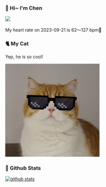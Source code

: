 ### 👋 Hi~ I'm Chen 

![](https://komarev.com/ghpvc/?username=z1cheng&style=flat)

My heart rate on 2023-09-21 is 62～127 bpm💖

### 🐈 My Cat
Yep, he is so cool!

<img src="/images/mycat.jpg" width="300px" />

### 🧐 Github Stats
[![github stats](https://github-readme-stats.vercel.app/api?username=z1cheng&show_icons=true&theme=default)](https://github.com/anuraghazra/github-readme-stats)

